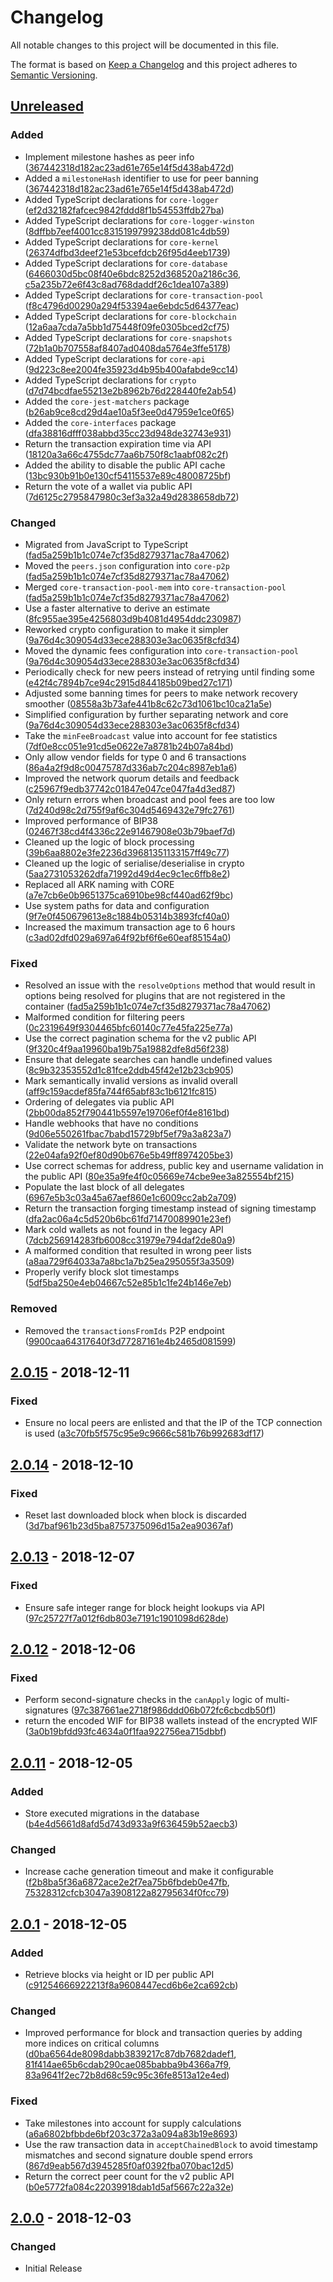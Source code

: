 # Changelog

All notable changes to this project will be documented in this file.

The format is based on [Keep a Changelog](http://keepachangelog.com/en/1.0.0/)
and this project adheres to [Semantic Versioning](http://semver.org/spec/v2.0.0.html).

## [Unreleased]

### Added

-   Implement milestone hashes as peer info ([367442318d182ac23ad61e765e14f5d438ab472d])
-   Added a `milestoneHash` identifier to use for peer banning ([367442318d182ac23ad61e765e14f5d438ab472d])
-   Added TypeScript declarations for `core-logger` ([ef2d32182fafcec9842fddd8f1b54553ffdb27ba])
-   Added TypeScript declarations for `core-logger-winston` ([8dffbb7eef4001cc8315199799238dd081c4db59])
-   Added TypeScript declarations for `core-kernel` ([26374dfbd3deef21e53bcefdcb26f95d4eeb1739])
-   Added TypeScript declarations for `core-database` ([6466030d5bc08f40e6bdc8252d368520a2186c36], [c5a235b72e6f43c8ad768daddf26c1dea107a389])
-   Added TypeScript declarations for `core-transaction-pool` ([f8c4796d00290a294f53394ae6ebdc5d64377eac])
-   Added TypeScript declarations for `core-blockchain` ([12a6aa7cda7a5bb1d75448f09fe0305bced2cf75])
-   Added TypeScript declarations for `core-snapshots` ([72b1a0b707558af8407ad0408da5764e3ffe5178])
-   Added TypeScript declarations for `core-api` ([9d223c8ee2004fe35923d4b95b400afabde9cc14])
-   Added TypeScript declarations for `crypto` ([d7d74bcdfae55213e2b8962b76d228440fe2ab54])
-   Added the `core-jest-matchers` package ([b26ab9ce8cd29d4ae10a5f3ee0d47959e1ce0f65])
-   Added the `core-interfaces` package ([dfa38816dfff038abbd35cc23d948de32743e931])
-   Return the transaction expiration time via API ([18120a3a66c4755dc77aa6b750f8c1aabf082c2f])
-   Added the ability to disable the public API cache ([13bc930b91b0e130cf54115537e89c48008725bf])
-   Return the vote of a wallet via public API ([7d6125c2795847980c3ef3a32a49d2838658db72])

### Changed

-   Migrated from JavaScript to TypeScript ([fad5a259b1b1c074e7cf35d8279371ac78a47062])
-   Moved the `peers.json` configuration into `core-p2p` ([fad5a259b1b1c074e7cf35d8279371ac78a47062])
-   Merged `core-transaction-pool-mem` into `core-transaction-pool` ([fad5a259b1b1c074e7cf35d8279371ac78a47062])
-   Use a faster alternative to derive an estimate ([8fc955ae395e4256803d9b4081d4954ddc230987])
-   Reworked crypto configuration to make it simpler ([9a76d4c309054d33ece288303e3ac0635f8cfd34])
-   Moved the dynamic fees configuration into `core-transaction-pool` ([9a76d4c309054d33ece288303e3ac0635f8cfd34])
-   Periodically check for new peers instead of retrying until finding some ([e42f4c7894b7ce94c2915d844185b09bed27c171])
-   Adjusted some banning times for peers to make network recovery smoother ([08558a3b73afe441b8c62c73d1061bc10ca21a5e])
-   Simplified configuration by further separating network and core ([9a76d4c309054d33ece288303e3ac0635f8cfd34])
-   Take the `minFeeBroadcast` value into account for fee statistics ([7df0e8cc051e91cd5e0622e7a8781b24b07a84bd])
-   Only allow vendor fields for type 0 and 6 transactions ([86a4a2f9d8c00475787d336ab7c204c8987eb1a6])
-   Improved the network quorum details and feedback ([c25967f9edb37742c01847e047ce047fa4d3ed87])
-   Only return errors when broadcast and pool fees are too low ([7d240d98c2d755f9af6c304d5469432e79fc2761])
-   Improved performance of BIP38 ([02467f38cd4f4336c22e91467908e03b79baef7d])
-   Cleaned up the logic of block processing ([39b6aa8802e3fe2236d39681351133157ff49c77])
-   Cleaned up the logic of serialise/deserialise in crypto ([5aa2731053262dfa71992d49d4ec9c1ec6ffb8e2])
-   Replaced all ARK naming with CORE ([a7e7cb6e0b9651375ca6910be98cf440ad62f9bc])
-   Use system paths for data and configuration ([9f7e0f450679613e8c1884b05314b3893fcf40a0])
-   Increased the maximum transaction age to 6 hours ([c3ad02dfd029a697a64f92bf6f6e60eaf85154a0])

### Fixed

-   Resolved an issue with the `resolveOptions` method that would result in options being resolved for plugins that are not registered in the container ([fad5a259b1b1c074e7cf35d8279371ac78a47062])
-   Malformed condition for filtering peers ([0c2319649f9304465bfc60140c77e45fa225e77a])
-   Use the correct pagination schema for the v2 public API ([9f320c4f9aa19960ba19b75a19882dfe8d56f238])
-   Ensure that delegate searches can handle undefined values ([8c9b32353552d1c81fce2ddb45f42e12b23cb905])
-   Mark semantically invalid versions as invalid overall ([aff9c159acdef85fa744f65abf83c1b6121fc815])
-   Ordering of delegates via public API ([2bb00da852f790441b5597e19706ef0f4e8161bd])
-   Handle webhooks that have no conditions ([9d06e550261fbac7babd15729bf5ef79a3a823a7])
-   Validate the network byte on transactions ([22e04afa92f0ef80d90b676e5b49ff8974205be3])
-   Use correct schemas for address, public key and username validation in the public API ([80e35a9fe4f0c05669e74cbe9ee3a825554bf215])
-   Populate the last block of all delegates ([6967e5b3c03a45a67aef860e1c6009cc2ab2a709])
-   Return the transaction forging timestamp instead of signing timestamp ([dfa2ac06a4c5d520b6bc61fd71470089901e23ef])
-   Mark cold wallets as not found in the legacy API ([7dcb256914283fb6008cc31979e794daf2de80a9])
-   A malformed condition that resulted in wrong peer lists ([a8aa729f64033a7a8bc1a7b25ea295055f3a3509])
-   Properly verify block slot timestamps ([5df5ba250e4eb04667c52e85b1c1fe24b146e7eb])

### Removed

-   Removed the `transactionsFromIds` P2P endpoint ([9900caa64317640f3d77287161e4b2465d081599])

## [2.0.15] - 2018-12-11

### Fixed

-   Ensure no local peers are enlisted and that the IP of the TCP connection is used ([a3c70fb5f575c95e9c9666c581b76b992683df17])

## [2.0.14] - 2018-12-10

### Fixed

-   Reset last downloaded block when block is discarded ([3d7baf961b23d5ba8757375096d15a2ea90367af])

## [2.0.13] - 2018-12-07

### Fixed

-   Ensure safe integer range for block height lookups via API ([97c25727f7a012f6db803e7191c1901098d628de])

## [2.0.12] - 2018-12-06

### Fixed

-   Perform second-signature checks in the `canApply` logic of multi-signatures ([97c387661ae2718f986ddd06b072fc6cbcdb50f1])
-   return the encoded WIF for BIP38 wallets instead of the encrypted WIF ([3a0b19bfdd93fc4634a0f1faa922756ea715dbbf])

## [2.0.11] - 2018-12-05

### Added

-   Store executed migrations in the database ([b4e4d5661d8afd5d743d933a9f636459b52aecb3])

### Changed

-   Increase cache generation timeout and make it configurable ([f2b8ba5f36a6872ace2e2f7ea75b6fbdeb0e47fb], [75328312cfcb3047a3908122a82795634f0fcc79])

## [2.0.1] - 2018-12-05

### Added

-   Retrieve blocks via height or ID per public API ([c91254666922213f8a9608447ecd6b6e2ca692cb])

### Changed

-   Improved performance for block and transaction queries by adding more indices on critical columns ([d0ba6564de8098dabb3839217c87db7682dadef1], [81f414ae65b6cdab290cae085babba9b4366a7f9], [83a9641f2ec72b8d68c59c95c36fe8513a12e4ed])

### Fixed

-   Take milestones into account for supply calculations ([a6a6802bfbbde6bf203c372a3a094a83b19e8693])
-   Use the raw transaction data in `acceptChainedBlock` to avoid timestamp mismatches and second signature double spend errors ([867d9eab567d3945285f0af0392fba070bac12d5])
-   Return the correct peer count for the v2 public API ([b0e5772fa084c22039918dab1d5af5667c22a32e])

## [2.0.0] - 2018-12-03

### Changed

-   Initial Release

[unreleased]: https://github.com/ArkEcosystem/core/compare/2.0.15...develop
[2.1.0]: https://github.com/ArkEcosystem/core/compare/2.0.15...2.1.0
[2.0.15]: https://github.com/ArkEcosystem/core/compare/2.0.14...2.0.15
[2.0.14]: https://github.com/ArkEcosystem/core/compare/2.0.13...2.0.14
[2.0.13]: https://github.com/ArkEcosystem/core/compare/2.0.12...2.0.13
[2.0.12]: https://github.com/ArkEcosystem/core/compare/2.0.11...2.0.12
[2.0.11]: https://github.com/ArkEcosystem/core/compare/2.0.1...2.0.11
[2.0.1]: https://github.com/ArkEcosystem/core/compare/2.0.0...2.0.1
[2.0.0]: https://github.com/ArkEcosystem/core/compare/0.1.1...2.0.0
[02467f38cd4f4336c22e91467908e03b79baef7d]: https://github.com/ArkEcosystem/core/commit/02467f38cd4f4336c22e91467908e03b79baef7d
[08558a3b73afe441b8c62c73d1061bc10ca21a5e]: https://github.com/ArkEcosystem/core/commit/08558a3b73afe441b8c62c73d1061bc10ca21a5e
[0c2319649f9304465bfc60140c77e45fa225e77a]: https://github.com/ArkEcosystem/core/commit/0c2319649f9304465bfc60140c77e45fa225e77a
[12a6aa7cda7a5bb1d75448f09fe0305bced2cf75]: https://github.com/ArkEcosystem/core/commit/12a6aa7cda7a5bb1d75448f09fe0305bced2cf75
[13bc930b91b0e130cf54115537e89c48008725bf]: https://github.com/ArkEcosystem/core/commit/13bc930b91b0e130cf54115537e89c48008725bf
[18120a3a66c4755dc77aa6b750f8c1aabf082c2f]: https://github.com/ArkEcosystem/core/commit/18120a3a66c4755dc77aa6b750f8c1aabf082c2f
[22e04afa92f0ef80d90b676e5b49ff8974205be3]: https://github.com/ArkEcosystem/core/commit/22e04afa92f0ef80d90b676e5b49ff8974205be3
[26374dfbd3deef21e53bcefdcb26f95d4eeb1739]: https://github.com/ArkEcosystem/core/commit/26374dfbd3deef21e53bcefdcb26f95d4eeb1739
[2bb00da852f790441b5597e19706ef0f4e8161bd]: https://github.com/ArkEcosystem/core/commit/2bb00da852f790441b5597e19706ef0f4e8161bd
[35dbb99b62b5a11bb4a21ec456b9093f15ad9522]: https://github.com/ArkEcosystem/core/commit/35dbb99b62b5a11bb4a21ec456b9093f15ad9522
[367442318d182ac23ad61e765e14f5d438ab472d]: https://github.com/ArkEcosystem/core/commit/367442318d182ac23ad61e765e14f5d438ab472d
[39b6aa8802e3fe2236d39681351133157ff49c77]: https://github.com/ArkEcosystem/core/commit/39b6aa8802e3fe2236d39681351133157ff49c77
[3a0b19bfdd93fc4634a0f1faa922756ea715dbbf]: https://github.com/ArkEcosystem/core/commit/3a0b19bfdd93fc4634a0f1faa922756ea715dbbf
[3d7baf961b23d5ba8757375096d15a2ea90367af]: https://github.com/ArkEcosystem/core/commit/3d7baf961b23d5ba8757375096d15a2ea90367af
[5aa2731053262dfa71992d49d4ec9c1ec6ffb8e2]: https://github.com/ArkEcosystem/core/commit/5aa2731053262dfa71992d49d4ec9c1ec6ffb8e2
[5df5ba250e4eb04667c52e85b1c1fe24b146e7eb]: https://github.com/ArkEcosystem/core/commit/5df5ba250e4eb04667c52e85b1c1fe24b146e7eb
[6466030d5bc08f40e6bdc8252d368520a2186c36]: https://github.com/ArkEcosystem/core/commit/6466030d5bc08f40e6bdc8252d368520a2186c36
[6967e5b3c03a45a67aef860e1c6009cc2ab2a709]: https://github.com/ArkEcosystem/core/commit/6967e5b3c03a45a67aef860e1c6009cc2ab2a709
[72b1a0b707558af8407ad0408da5764e3ffe5178]: https://github.com/ArkEcosystem/core/commit/72b1a0b707558af8407ad0408da5764e3ffe5178
[75328312cfcb3047a3908122a82795634f0fcc79]: https://github.com/ArkEcosystem/core/commit/75328312cfcb3047a3908122a82795634f0fcc79
[7d240d98c2d755f9af6c304d5469432e79fc2761]: https://github.com/ArkEcosystem/core/commit/7d240d98c2d755f9af6c304d5469432e79fc2761
[7d6125c2795847980c3ef3a32a49d2838658db72]: https://github.com/ArkEcosystem/core/commit/7d6125c2795847980c3ef3a32a49d2838658db72
[7dcb256914283fb6008cc31979e794daf2de80a9]: https://github.com/ArkEcosystem/core/commit/7dcb256914283fb6008cc31979e794daf2de80a9
[7df0e8cc051e91cd5e0622e7a8781b24b07a84bd]: https://github.com/ArkEcosystem/core/commit/7df0e8cc051e91cd5e0622e7a8781b24b07a84bd
[80e35a9fe4f0c05669e74cbe9ee3a825554bf215]: https://github.com/ArkEcosystem/core/commit/80e35a9fe4f0c05669e74cbe9ee3a825554bf215
[81f414ae65b6cdab290cae085babba9b4366a7f9]: https://github.com/ArkEcosystem/core/commit/81f414ae65b6cdab290cae085babba9b4366a7f9
[81f414ae65b6cdab290cae085babba9b4366a7f9]: https://github.com/ArkEcosystem/core/commit/81f414ae65b6cdab290cae085babba9b4366a7f9
[83a9641f2ec72b8d68c59c95c36fe8513a12e4ed]: https://github.com/ArkEcosystem/core/commit/83a9641f2ec72b8d68c59c95c36fe8513a12e4ed
[867d9eab567d3945285f0af0392fba070bac12d5]: https://github.com/ArkEcosystem/core/commit/867d9eab567d3945285f0af0392fba070bac12d5
[86a4a2f9d8c00475787d336ab7c204c8987eb1a6]: https://github.com/ArkEcosystem/core/commit/86a4a2f9d8c00475787d336ab7c204c8987eb1a6
[8c9b32353552d1c81fce2ddb45f42e12b23cb905]: https://github.com/ArkEcosystem/core/commit/8c9b32353552d1c81fce2ddb45f42e12b23cb905
[8dffbb7eef4001cc8315199799238dd081c4db59]: https://github.com/ArkEcosystem/core/commit/8dffbb7eef4001cc8315199799238dd081c4db59
[8fc955ae395e4256803d9b4081d4954ddc230987]: https://github.com/ArkEcosystem/core/commit/8fc955ae395e4256803d9b4081d4954ddc230987
[97c25727f7a012f6db803e7191c1901098d628de]: https://github.com/ArkEcosystem/core/commit/97c25727f7a012f6db803e7191c1901098d628de
[97c387661ae2718f986ddd06b072fc6cbcdb50f1]: https://github.com/ArkEcosystem/core/commit/97c387661ae2718f986ddd06b072fc6cbcdb50f1
[9900caa64317640f3d77287161e4b2465d081599]: https://github.com/ArkEcosystem/core/commit/9900caa64317640f3d77287161e4b2465d081599
[9a76d4c309054d33ece288303e3ac0635f8cfd34]: https://github.com/ArkEcosystem/core/commit/9a76d4c309054d33ece288303e3ac0635f8cfd34
[9d06e550261fbac7babd15729bf5ef79a3a823a7]: https://github.com/ArkEcosystem/core/commit/9d06e550261fbac7babd15729bf5ef79a3a823a7
[9d223c8ee2004fe35923d4b95b400afabde9cc14]: https://github.com/ArkEcosystem/core/commit/9d223c8ee2004fe35923d4b95b400afabde9cc14
[9f320c4f9aa19960ba19b75a19882dfe8d56f238]: https://github.com/ArkEcosystem/core/commit/9f320c4f9aa19960ba19b75a19882dfe8d56f238
[9f7e0f450679613e8c1884b05314b3893fcf40a0]: https://github.com/ArkEcosystem/core/commit/9f7e0f450679613e8c1884b05314b3893fcf40a0
[a3c70fb5f575c95e9c9666c581b76b992683df17]: https://github.com/ArkEcosystem/core/commit/a3c70fb5f575c95e9c9666c581b76b992683df17
[a6a6802bfbbde6bf203c372a3a094a83b19e8693]: https://github.com/ArkEcosystem/core/commit/a6a6802bfbbde6bf203c372a3a094a83b19e8693
[a7e7cb6e0b9651375ca6910be98cf440ad62f9bc]: https://github.com/ArkEcosystem/core/commit/a7e7cb6e0b9651375ca6910be98cf440ad62f9bc
[a8aa729f64033a7a8bc1a7b25ea295055f3a3509]: https://github.com/ArkEcosystem/core/commit/a8aa729f64033a7a8bc1a7b25ea295055f3a3509
[aff9c159acdef85fa744f65abf83c1b6121fc815]: https://github.com/ArkEcosystem/core/commit/aff9c159acdef85fa744f65abf83c1b6121fc815
[b0e5772fa084c22039918dab1d5af5667c22a32e]: https://github.com/ArkEcosystem/core/commit/b0e5772fa084c22039918dab1d5af5667c22a32e
[b26ab9ce8cd29d4ae10a5f3ee0d47959e1ce0f65]: https://github.com/ArkEcosystem/core/commit/b26ab9ce8cd29d4ae10a5f3ee0d47959e1ce0f65
[b4e4d5661d8afd5d743d933a9f636459b52aecb3]: https://github.com/ArkEcosystem/core/commit/b4e4d5661d8afd5d743d933a9f636459b52aecb3
[c25967f9edb37742c01847e047ce047fa4d3ed87]: https://github.com/ArkEcosystem/core/commit/c25967f9edb37742c01847e047ce047fa4d3ed87
[c3ad02dfd029a697a64f92bf6f6e60eaf85154a0]: https://github.com/ArkEcosystem/core/commit/c3ad02dfd029a697a64f92bf6f6e60eaf85154a0
[c5a235b72e6f43c8ad768daddf26c1dea107a389]: https://github.com/ArkEcosystem/core/commit/c5a235b72e6f43c8ad768daddf26c1dea107a389
[c91254666922213f8a9608447ecd6b6e2ca692cb]: https://github.com/ArkEcosystem/core/commit/c91254666922213f8a9608447ecd6b6e2ca692cb
[d0ba6564de8098dabb3839217c87db7682dadef1]: https://github.com/ArkEcosystem/core/commit/d0ba6564de8098dabb3839217c87db7682dadef1
[d0ba6564de8098dabb3839217c87db7682dadef1]: https://github.com/ArkEcosystem/core/commit/d0ba6564de8098dabb3839217c87db7682dadef1
[d7d74bcdfae55213e2b8962b76d228440fe2ab54]: https://github.com/ArkEcosystem/core/commit/d7d74bcdfae55213e2b8962b76d228440fe2ab54
[dfa2ac06a4c5d520b6bc61fd71470089901e23ef]: https://github.com/ArkEcosystem/core/commit/dfa2ac06a4c5d520b6bc61fd71470089901e23ef
[dfa38816dfff038abbd35cc23d948de32743e931]: https://github.com/ArkEcosystem/core/commit/dfa38816dfff038abbd35cc23d948de32743e931
[e42f4c7894b7ce94c2915d844185b09bed27c171]: https://github.com/ArkEcosystem/core/commit/e42f4c7894b7ce94c2915d844185b09bed27c171
[ef2d32182fafcec9842fddd8f1b54553ffdb27ba]: https://github.com/ArkEcosystem/core/commit/ef2d32182fafcec9842fddd8f1b54553ffdb27ba
[f2b8ba5f36a6872ace2e2f7ea75b6fbdeb0e47fb]: https://github.com/ArkEcosystem/core/commit/f2b8ba5f36a6872ace2e2f7ea75b6fbdeb0e47fb
[f8c4796d00290a294f53394ae6ebdc5d64377eac]: https://github.com/ArkEcosystem/core/commit/f8c4796d00290a294f53394ae6ebdc5d64377eac
[fad5a259b1b1c074e7cf35d8279371ac78a47062]: https://github.com/ArkEcosystem/core/commit/fad5a259b1b1c074e7cf35d8279371ac78a47062
